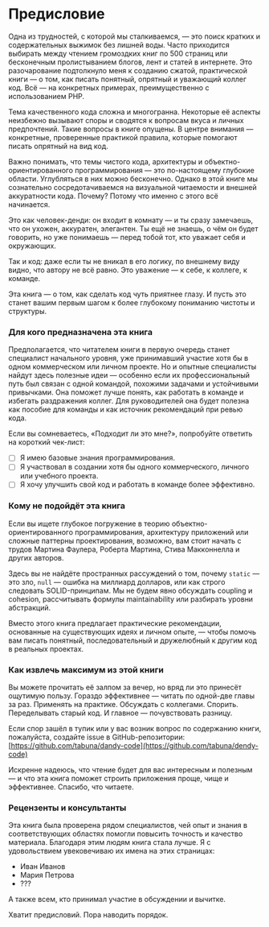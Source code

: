 # Предисловие

Одна из трудностей, с которой мы сталкиваемся, — это поиск кратких и содержательных выжимок без лишней воды.
Часто приходится выбирать между чтением громоздких книг по 500 страниц или бесконечным пролистыванием блогов, лент и
статей в интернете.
Это разочарование подтолкнуло меня к созданию сжатой, практической книги — о том, как писать понятный, опрятный и
уважающий коллег код. Всё — на конкретных примерах, преимущественно с использованием PHP.

Тема качественного кода сложна и многогранна. Некоторые её аспекты неизбежно вызывают споры и сводятся к вопросам вкуса
и личных предпочтений. Такие вопросы в книге опущены. В центре внимания — конкретные, проверенные практикой правила,
которые помогают писать опрятный на вид код.

Важно понимать, что темы чистого кода, архитектуры и объектно-ориентированного программирования — это по-настоящему
глубокие области.
Углубляться в них можно бесконечно. Однако в этой книге мы сознательно сосредотачиваемся на визуальной читаемости и
внешней аккуратности кода.
Почему? Потому что именно с этого всё начинается.

Это как человек-денди: он входит в комнату — и ты сразу замечаешь, что он ухожен, аккуратен, элегантен.
Ты ещё не знаешь, о чём он будет говорить, но уже понимаешь — перед тобой тот, кто уважает себя и окружающих.

Так и код: даже если ты не вникал в его логику, по внешнему виду видно, что автору не всё равно.
Это уважение — к себе, к коллеге, к команде.

Эта книга — о том, как сделать код чуть приятнее глазу. И пусть это станет вашим первым шагом к более глубокому
пониманию чистоты и структуры.

### Для кого предназначена эта книга

Предполагается, что читателем книги в первую очередь станет специалист начального уровня, уже принимавший участие хотя
бы в одном коммерческом или личном проекте. Но и опытные специалисты найдут здесь полезные идеи — особенно если их профессиональный путь был связан с одной командой, 
похожими задачами и устойчивыми привычками. Она поможет лучше понять, как работать в команде и избегать раздражения коллег.
Для руководителей она будет полезна как пособие для команды и как источник рекомендаций при ревью кода.

Если вы сомневаетесь, «Подходит ли это мне?», попробуйте ответить на короткий чек-лист:

<div class="todo">

- [ ] Я имею базовые знания программирования.
- [ ] Я участвовал в создании хотя бы одного коммерческого, личного или учебного проекта.
- [ ] Я хочу улучшить свой код и работать в команде более эффективно.

</div>

### Кому не подойдёт эта книга

Если вы ищете глубокое погружение в теорию объектно-ориентированного программирования, архитектуру приложений или
сложные паттерны проектирования, возможно, вам стоит начать с трудов Мартина Фаулера, Роберта Мартина, Стива Макконнелла
и других авторов.

Здесь вы не найдёте пространных рассуждений о том, почему `static` — это зло, `null` — ошибка на миллиард долларов, или
как строго следовать SOLID-принципам.
Мы не будем явно обсуждать coupling и cohesion, рассчитывать формулы maintainability или разбирать уровни абстракций.

Вместо этого книга предлагает практические рекомендации, основанные на существующих идеях и личном опыте, — чтобы помочь
вам писать понятный, последовательный и дружелюбный к другим код в реальных проектах.

### Как извлечь максимум из этой книги

Вы можете прочитать её залпом за вечер, но вряд ли это принесёт ощутимую пользу.
Гораздо эффективнее — читать по одной-две главы за раз. Применять на практике. Обсуждать с коллегами. Спорить.
Переделывать старый код.
И главное — почувствовать разницу.

Если спор зашёл в тупик или у вас возник вопрос по содержанию книги, пожалуйста, создайте issue в GitHub-репозитории:
[https://github.com/tabuna/dandy-code](https://github.com/tabuna/dendy-code)

Искренне надеюсь, что чтение будет для вас интересным и полезным —
и что эта книга поможет строить приложения проще, чище и эффективнее.
Спасибо, что читаете.

### Рецензенты и консультанты

Эта книга была проверена рядом специалистов, чей опыт и знания в соответствующих областях помогли повысить точность и
качество материала.
Благодаря этим людям книга стала лучше. Я с удовольствием увековечиваю их имена на этих страницах:

- Иван Иванов
- Мария Петрова
- ???

А также всем, кто принимал участие в обсуждении и вычитке.

Хватит предисловий. Пора наводить порядок.